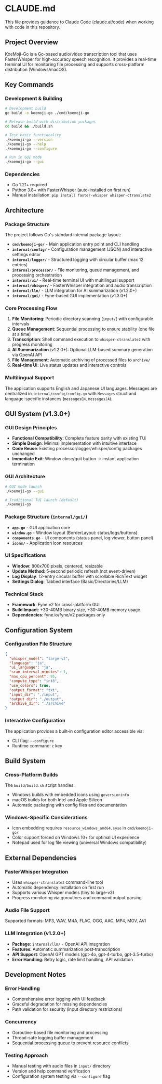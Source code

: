 # CLAUDE.md

This file provides guidance to Claude Code (claude.ai/code) when working with code in this repository.

## Project Overview

KoeMoji-Go is a Go-based audio/video transcription tool that uses FasterWhisper for high-accuracy speech recognition. It provides a real-time terminal UI for monitoring file processing and supports cross-platform distribution (Windows/macOS).

## Key Commands

### Development & Building
```bash
# Development build
go build -o koemoji-go ./cmd/koemoji-go

# Release build with distribution packages
cd build && ./build.sh

# Test basic functionality
./koemoji-go --version
./koemoji-go --help
./koemoji-go --configure

# Run in GUI mode
./koemoji-go --gui
```

### Dependencies
- Go 1.21+ required
- Python 3.8+ with FasterWhisper (auto-installed on first run)
- Manual installation: `pip install faster-whisper whisper-ctranslate2`

## Architecture

### Package Structure
The project follows Go's standard internal package layout:

- **`cmd/koemoji-go/`** - Main application entry point and CLI handling
- **`internal/config/`** - Configuration management (JSON) and interactive settings editor
- **`internal/logger/`** - Structured logging with circular buffer (max 12 entries)  
- **`internal/processor/`** - File monitoring, queue management, and processing orchestration
- **`internal/ui/`** - Real-time terminal UI with multilingual support
- **`internal/whisper/`** - FasterWhisper integration and audio transcription
- **`internal/llm/`** - LLM integration for AI summarization (v1.2.0+)
- **`internal/gui/`** - Fyne-based GUI implementation (v1.3.0+)

### Core Processing Flow
1. **File Monitoring**: Periodic directory scanning (`input/`) with configurable intervals
2. **Queue Management**: Sequential processing to ensure stability (one file at a time)
3. **Transcription**: Shell command execution to `whisper-ctranslate2` with progress monitoring
4. **AI Summarization** (v1.2.0+): Optional LLM-based summary generation via OpenAI API
5. **File Management**: Automatic archiving of processed files to `archive/`
6. **Real-time UI**: Live status updates and interactive controls

### Multilingual Support
The application supports English and Japanese UI languages. Messages are centralized in `internal/config/config.go` with `Messages` struct and language-specific instances (`messagesEN`, `messagesJA`).

## GUI System (v1.3.0+)

### GUI Design Principles
- **Functional Compatibility**: Complete feature parity with existing TUI
- **Simple Design**: Minimal implementation with intuitive interface
- **Code Reuse**: Existing processor/logger/whisper/config packages unchanged
- **Immediate Exit**: Window close/quit button → instant application termination

### GUI Architecture
```bash
# GUI mode launch
./koemoji-go --gui

# Traditional TUI launch (default)
./koemoji-go
```

### Package Structure (`internal/gui/`)
- **`app.go`** - GUI application core
- **`window.go`** - Window layout (BorderLayout: status/logs/buttons)
- **`components.go`** - UI components (status panel, log viewer, button panel)
- **`icons/`** - Application icon resources

### UI Specifications
- **Window**: 800x700 pixels, centered, resizable
- **Update Method**: 5-second periodic refresh (not event-driven)
- **Log Display**: 12-entry circular buffer with scrollable RichText widget
- **Settings Dialog**: Tabbed interface (Basic/Directories/LLM)

### Technical Stack
- **Framework**: Fyne v2 for cross-platform GUI
- **Build Impact**: +30-40MB binary size, +30-40MB memory usage
- **Dependencies**: fyne.io/fyne/v2 packages only

## Configuration System

### Configuration File Structure
```json
{
  "whisper_model": "large-v3",
  "language": "ja", 
  "ui_language": "ja",
  "scan_interval_minutes": 1,
  "max_cpu_percent": 95,
  "compute_type": "int8",
  "use_colors": true,
  "output_format": "txt",
  "input_dir": "./input",
  "output_dir": "./output", 
  "archive_dir": "./archive"
}
```

### Interactive Configuration
The application provides a built-in configuration editor accessible via:
- CLI flag: `--configure`
- Runtime command: `c` key

## Build System

### Cross-Platform Builds
The `build/build.sh` script handles:
- Windows builds with embedded icons using `goversioninfo`
- macOS builds for both Intel and Apple Silicon
- Automatic packaging with config files and documentation

### Windows-Specific Considerations
- Icon embedding requires `resource_windows_amd64.syso` in `cmd/koemoji-go/`
- Color support forced on Windows 10+ for optimal UI experience
- Notepad used for log file viewing (universal Windows compatibility)

## External Dependencies

### FasterWhisper Integration
- Uses `whisper-ctranslate2` command-line tool
- Automatic dependency installation on first run
- Supports various Whisper models (tiny to large-v3)
- Progress monitoring via goroutines and command output parsing

### Audio File Support
Supported formats: MP3, WAV, M4A, FLAC, OGG, AAC, MP4, MOV, AVI

### LLM Integration (v1.2.0+)
- **Package**: `internal/llm/` - OpenAI API integration
- **Features**: Automatic summarization post-transcription
- **API Support**: OpenAI GPT models (gpt-4o, gpt-4-turbo, gpt-3.5-turbo)
- **Error Handling**: Retry logic, rate limit handling, API validation

## Development Notes

### Error Handling
- Comprehensive error logging with UI feedback
- Graceful degradation for missing dependencies
- Path validation for security (input directory restrictions)

### Concurrency
- Goroutine-based file monitoring and processing
- Thread-safe logging buffer management
- Sequential processing queue to prevent resource conflicts

### Testing Approach
- Manual testing with audio files in `input/` directory
- Version and help command verification
- Configuration system testing via `--configure` flag